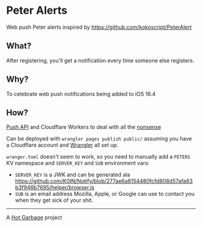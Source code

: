 # Peter Alerts
Web push Peter alerts inspired by https://github.com/kokoscript/PeterAlert

## What?
After registering, you'll get a notification every time someone else registers.

## Why?
To celebrate web push notifications being added to iOS 16.4

## How?
[Push API](https://web.dev/push-notifications-overview/) and Cloudflare Workers to deal with all the [nonsense](https://blog.mozilla.org/services/2016/08/23/sending-vapid-identified-webpush-notifications-via-mozillas-push-service/)

Can be deployed with `wrangler pages publish public/` assuming you have a Cloudflare account and [Wrangler](https://developers.cloudflare.com/workers/wrangler/) all set up.

`wranger.toml` doesn't seem to work, so you need to manually add a `PETERS` KV namespace and `SERVER_KEY` and `SUB` environment vars:
 - `SERVER_KEY` is a JWK and can be generated ala https://github.com/K0IN/Notify/blob/277ae6a8154480fcfd808d57afa63b3f946b7695/helper/browser.js
 - `SUB` is an email address Mozilla, Apple, or Google can use to contact you when they get sick of your shit.

---
A <a href="https://www.hotgarba.ge">Hot Garbage</a> project
